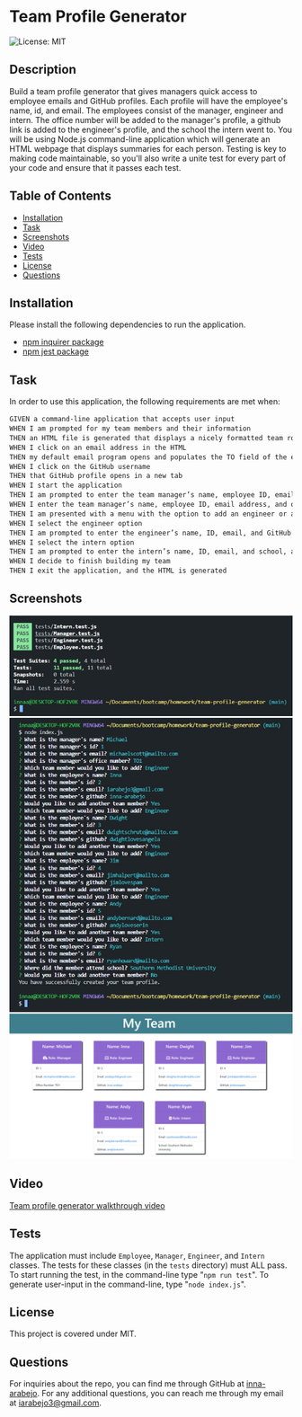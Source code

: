 # Team Profile Generator

![License: MIT](https://img.shields.io/badge/License-MIT-yellow.svg)

## Description
Build a team profile generator that gives managers quick access to employee emails and GitHub profiles. Each profile will have the employee's name, id, and email. The employees consist of the manager, engineer and intern. The office number will be added to the manager's profile, a github link is added to the engineer's profile, and the school the intern went to. You will be using Node.js command-line application which will generate an HTML webpage that displays summaries for each person. Testing is key to making code maintainable, so you'll also write a unite test for every part of your code and ensure that it passes each test.

## Table of Contents
* [Installation](#installation)
* [Task](#task)
* [Screenshots](#screenshots)
* [Video](#video)
* [Tests](#tests)
* [License](#license)
* [Questions](#questions)

## Installation
Please install the following dependencies to run the application. 
* [npm inquirer package](https://www.npmjs.com/package/inquirer)
* [npm jest package](https://www.npmjs.com/package/jest)

## Task
In order to use this application, the following requirements are met when:
```md
GIVEN a command-line application that accepts user input
WHEN I am prompted for my team members and their information
THEN an HTML file is generated that displays a nicely formatted team roster based on user input
WHEN I click on an email address in the HTML
THEN my default email program opens and populates the TO field of the email with the address
WHEN I click on the GitHub username
THEN that GitHub profile opens in a new tab
WHEN I start the application
THEN I am prompted to enter the team manager’s name, employee ID, email address, and office number
WHEN I enter the team manager’s name, employee ID, email address, and office number
THEN I am presented with a menu with the option to add an engineer or an intern or to finish building my team
WHEN I select the engineer option
THEN I am prompted to enter the engineer’s name, ID, email, and GitHub username, and I am taken back to the menu
WHEN I select the intern option
THEN I am prompted to enter the intern’s name, ID, email, and school, and I am taken back to the menu
WHEN I decide to finish building my team
THEN I exit the application, and the HTML is generated
```

## Screenshots
![My team profile generator](./assets/images/pass-tests-screenshot.jpg)
![My team profile generator](./assets/images/input-screenshot.jpg)
![My team profile generator](./assets/images/deployed-page.jpg)

## Video

[Team profile generator walkthrough video](https://www.youtube.com/watch?v=1UNh4dyJ0Z4)

## Tests
The application must include `Employee`, `Manager`, `Engineer`, and `Intern` classes. The tests for these classes (in the `tests` directory) must ALL pass. To start running the test, in the command-line type "`npm run test`".
To generate user-input in the command-line, type "`node index.js`".

## License
 This project is covered under MIT.

## Questions
For inquiries about the repo, you can find me through GitHub at [inna-arabejo](https://github.com/inna-arabejo). 
For any additional questions, you can reach me through my email at [iarabejo3@gmail.com](mailto:iarabejo3@gmail.com).

